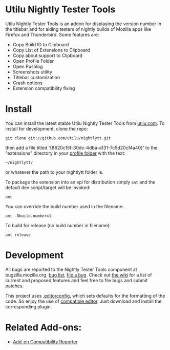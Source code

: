 # Utilu Nightly Tester Tools
Utilu Nightly Tester Tools is an addon for displaying the version number in the titlebar and for aiding testers of nightly builds of Mozilla apps like Firefox and Thunderbird. Some features are:

* Copy Build ID to Clipboard
* Copy List of Extensions to Clipboard
* Copy about:support to Clipboard
* Open Profile Folder
* Open Pushlog
* Screenshots utility
* Titlebar customization
* Crash options
* Extension compatibility fixing

# Install
You can install the latest stable Utilu Nightly Tester Tools from [utilu.com](http://utilu.com/). To install for development, clone the repo:

    git clone git://github.com/Utilu/nightlytt.git

then add a file titled '{8620c15f-30dc-4dba-a131-7c5d20cf4a40}' to the "extensions" directory in your [profile folder](http://kb.mozillazine.org/Profile_folder) with the text:

    ~/nightlytt/

or whatever the path to your nightlytt folder is.

To package the extension into an xpi for distribution simply `ant` and the default dev script/target will be invoked:

    ant

You can override the build number used in the filename:

    ant -Dbuild.number=1

To build for release (no build number in filename):

    ant release

# Development
All bugs are reported to the Nightly Tester Tools component at bugzilla.mozilla.org. [bug list](https://bugzilla.mozilla.org/buglist.cgi?query_format=advanced&component=Nightly%20Tester%20Tools&product=Other%20Applications), [file a bug](https://bugzilla.mozilla.org/enter_bug.cgi?product=Other%20Applications&component=Nightly%20Tester%20Tools). Check out [the wiki](https://wiki.mozilla.org/Auto-tools/Projects/NightlyTesterTools) for a list of current and proposed features and feel free to file bugs and submit patches.

This project uses [.editorconfig](http://editorconfig.org/#overview), which sets defaults for the formatting of the code. So enjoy the use of [compatible editor](http://editorconfig.org/#download). Just download and install the corresponding plugin.

# Related Add-ons:
* [Add-on Compatibility Reporter](https://addons.mozilla.org/en-US/firefox/addon/15003/)
